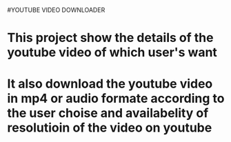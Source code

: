 #YOUTUBE VIDEO DOWNLOADER
# This project show the details of the youtube video of which user's want
# It also download the youtube video in mp4 or audio formate according to the user choise and availabelity of resolutioin of the video on youtube 
